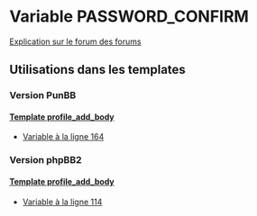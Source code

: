 # Variable PASSWORD_CONFIRM
[Explication sur le forum des forums](http://forum.forumactif.com/t294113-listing-des-variables#PASSWORD_CONFIRM)

## Utilisations dans les templates

### Version PunBB

#### [Template profile_add_body](punbb/profile_add_body.md)
* [Variable à la ligne 164](../punbb/profile_add_body.tpl#L164)

### Version phpBB2

#### [Template profile_add_body](subsilver/profile_add_body.md)
* [Variable à la ligne 114](../subsilver/profile_add_body.tpl#L114)